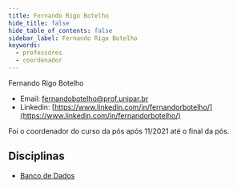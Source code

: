 ```yaml
---
title: Fernando Rigo Botelho
hide_title: false
hide_table_of_contents: false
sidebar_label: Fernando Rigo Botelho
keywords:
  - professores
  - coordenador
---
```


Fernando Rigo Botelho

- Email: fernandobotelho@prof.unipar.br
- Linkedin: [https://www.linkedin.com/in/fernandorbotelho/](https://www.linkedin.com/in/fernandorbotelho/)

Foi o coordenador do curso da pós após 11/2021 até o final da pós.
## Disciplinas

- [Banco de Dados](/docs/banco-de-dados)
